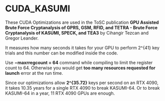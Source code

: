 # CUDA_KASUMI

These CUDA Optimizations are used in the ToSC publication **GPU Assisted Brute Force Cryptanalysis of GPRS, GSM, RFID, and TETRA - Brute Force Cryptanalysis of KASUMI, SPECK, and TEA3** by Cihangir Tezcan and Gregor Leander.

It measures how many seconds it takes for your GPU to perform 2^{41} key trials and this number can be modified inside the code.

Use **−maxrregcount = 64** command while compiling to limit the register count to 64. Otherwise you would get **too many resources requested for launch** error at the run time.

Since our optimizations allow **2^{35.72}** keys per second on an RTX 4090, it takes 10.35 years for a single RTX 4090 to break KASUMI-64. Or to break KASUMI-64 in a year, 11 RTX 4090 GPUs are enough.
